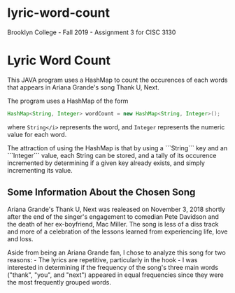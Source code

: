 # lyric-word-count
Brooklyn College - Fall 2019 - Assignment 3 for CISC 3130

<h1>Lyric Word Count</h1>

<p>This JAVA program uses a HashMap to count the occurences of each words that appears in Ariana Grande's song <quote>Thank U, Next</quote>.</p>

<p>The program uses a HashMap of the form
  
  ```java
  HashMap<String, Integer> wordCount = new HashMap<String, Integer>();
  ```
where ```String</i>``` represents the word, and ```Integer``` represents the numeric value for each word.
</p>

<p>The attraction of using the HashMap is that by using a ```String``` key and an ```Integer``` value, each String can be stored, and a tally of its occurence incremented by determining if a given key already exists, and simply incrementing its value.</p>

<!-- I didn't do the visualization part, that info goes here where I get around to it--!>

<!-- think about some things youd change - think in terms of effenciency, methods youd use instead of cramming everything into one long program --!>

<h2>Some Information About the Chosen Song</h2>

<p>Ariana Grande's <quote>Thank U, Next</quote> was realeased on November 3, 2018 shortly after the end of the singer's engagement to comedian Pete Davidson and the death of her ex-boyfriend, Mac Miller. The song is less of a diss track and more of a celebration of the lessons learned from experiencing life, love and loss.</p>

<p>Aside from being an Ariana Grande fan, I chose to analyze this song for two reasons:
  - The lyrics are repetitive, particularly in the hook
  - I was interested in determining if the frequency of the song's three main words ("thank", "you", and "next") appeared in equal frequencies since they were the most frequently grouped words.
</p>
